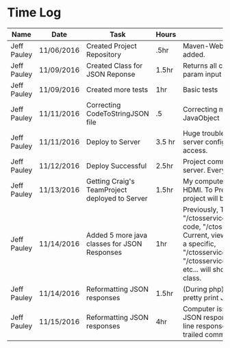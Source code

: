 # Time Log

| Name | Date | Task | Hours | Notes|
|------|------|------|-------|------|
| Jeff Pauley | 11/06/2016 | Created Project Repository | .5hr | Maven-Webapp created. dependencies added.  |
| Jeff Pauley | 11/09/2016 | Created Class for JSON Reponse | 1.5hr | Returns all codes and specific based on param input |
| Jeff Pauley | 11/09/2016 | Created more tests | 1hr | Basic tests |
| Jeff Pauley | 11/11/2016 | Correcting CodeToStringJSON file | .5  | Correcting my java class. Using wrong JavaObject |
| Jeff Pauley | 11/11/2016 | Deploy to Server | 3.5 hr | Huge trouble deploying to server. Have server configured, database can't access. |
| Jeff Pauley | 11/12/2016 | Deploy Successful | 2.5hr | Project communicates with database in server. Everything works. |
| Jeff Pauley | 11/13/2016 | Getting Craig's TeamProject deployed to Server | 1.5hr | My computer crashes if hooked up to HDMI. To Present project, Craigs team project will be used instead. |
| Jeff Pauley | 11/14/2016 | Added 5 more java classes for JSON Responses | 1hr | Previously, To view all codes, "/ctosservice/xml/". To view a specific code, "/ctosservice/xml/{param}". Current, view all stays the same. To view a specific, "/ctosservice/xml/copcode/{param}" or "/ctosservice/xml/medfirecode/{param}", etc... will show codes specific to that class. |
| Jeff Pauley | 11/14/2016 | Reformatting JSON responses | 1.5hr | (During php) Having trouble formatting to pretty print JSON |
| Jeff Pauley | 11/15/2016 | Reformatting JSON responses | 4hr | Computer issues made coding longer. JSON responses completed for single line responses. Complete list leaves a trailed comma at the end of JSON list. |
